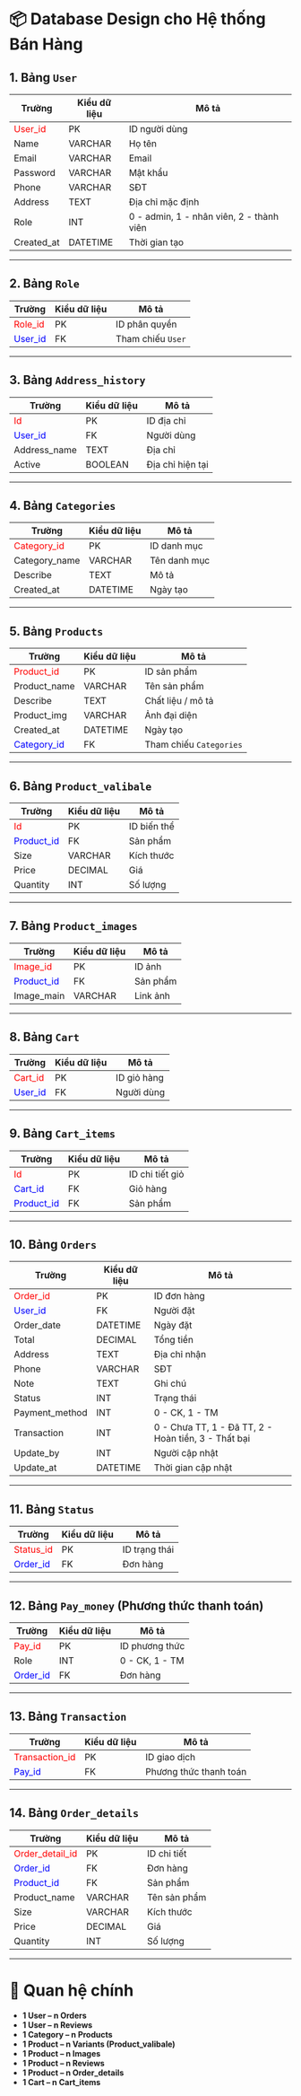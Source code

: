 # 📦 Database Design cho Hệ thống Bán Hàng

## 1. Bảng `User`
| Trường       | Kiểu dữ liệu | Mô tả |
|--------------|--------------|-------|
| <span style="color:red">User_id</span>      | PK           | ID người dùng |
| Name         | VARCHAR      | Họ tên |
| Email        | VARCHAR      | Email |
| Password     | VARCHAR      | Mật khẩu |
| Phone        | VARCHAR      | SĐT |
| Address      | TEXT         | Địa chỉ mặc định |
| Role         | INT          | 0 - admin, 1 - nhân viên, 2 - thành viên |
| Created_at   | DATETIME     | Thời gian tạo |

---

## 2. Bảng `Role`
| Trường   | Kiểu dữ liệu | Mô tả |
|----------|--------------|-------|
| <span style="color:red">Role_id</span>  | PK           | ID phân quyền |
| <span style="color:blue">User_id</span>  | FK           | Tham chiếu `User` |

---

## 3. Bảng `Address_history`
| Trường       | Kiểu dữ liệu | Mô tả |
|--------------|--------------|-------|
| <span style="color:red">Id</span>           | PK           | ID địa chỉ |
| <span style="color:blue">User_id</span>      | FK           | Người dùng |
| Address_name | TEXT         | Địa chỉ |
| Active       | BOOLEAN      | Địa chỉ hiện tại |

---

## 4. Bảng `Categories`
| Trường        | Kiểu dữ liệu | Mô tả |
|---------------|--------------|-------|
| <span style="color:red">Category_id</span>   | PK           | ID danh mục |
| Category_name | VARCHAR      | Tên danh mục |
| Describe      | TEXT         | Mô tả |
| Created_at    | DATETIME     | Ngày tạo |

---

## 5. Bảng `Products`
| Trường        | Kiểu dữ liệu | Mô tả |
|---------------|--------------|-------|
| <span style="color:red">Product_id</span>    | PK           | ID sản phẩm |
| Product_name  | VARCHAR      | Tên sản phẩm |
| Describe      | TEXT         | Chất liệu / mô tả |
| Product_img   | VARCHAR      | Ảnh đại diện |
| Created_at    | DATETIME     | Ngày tạo |
| <span style="color:blue">Category_id</span>   | FK           | Tham chiếu `Categories` |

---

## 6. Bảng `Product_valibale`
| Trường     | Kiểu dữ liệu | Mô tả |
|------------|--------------|-------|
| <span style="color:red">Id</span>         | PK           | ID biến thể |
| <span style="color:blue">Product_id</span> | FK           | Sản phẩm |
| Size       | VARCHAR      | Kích thước |
| Price      | DECIMAL      | Giá |
| Quantity   | INT          | Số lượng |

---

## 7. Bảng `Product_images`
| Trường     | Kiểu dữ liệu | Mô tả |
|------------|--------------|-------|
| <span style="color:red">Image_id</span>   | PK           | ID ảnh |
| <span style="color:blue">Product_id</span> | FK           | Sản phẩm |
| Image_main | VARCHAR      | Link ảnh |

---

## 8. Bảng `Cart`
| Trường   | Kiểu dữ liệu | Mô tả |
|----------|--------------|-------|
| <span style="color:red">Cart_id</span>  | PK           | ID giỏ hàng |
| <span style="color:blue">User_id</span>  | FK           | Người dùng |

---

## 9. Bảng `Cart_items`
| Trường     | Kiểu dữ liệu | Mô tả |
|------------|--------------|-------|
| <span style="color:red">Id</span>         | PK           | ID chi tiết giỏ |
| <span style="color:blue">Cart_id</span>    | FK           | Giỏ hàng |
| <span style="color:blue">Product_id</span> | FK           | Sản phẩm |

---

## 10. Bảng `Orders`
| Trường          | Kiểu dữ liệu | Mô tả |
|-----------------|--------------|-------|
| <span style="color:red">Order_id</span>        | PK           | ID đơn hàng |
| <span style="color:blue">User_id</span>         | FK           | Người đặt |
| Order_date      | DATETIME     | Ngày đặt |
| Total           | DECIMAL      | Tổng tiền |
| Address         | TEXT         | Địa chỉ nhận |
| Phone           | VARCHAR      | SĐT |
| Note            | TEXT         | Ghi chú |
| Status          | INT          | Trạng thái |
| Payment_method  | INT          | 0 - CK, 1 - TM |
| Transaction     | INT          | 0 - Chưa TT, 1 - Đã TT, 2 - Hoàn tiền, 3 - Thất bại |
| Update_by       | INT          | Người cập nhật |
| Update_at       | DATETIME     | Thời gian cập nhật |

---

## 11. Bảng `Status`
| Trường     | Kiểu dữ liệu | Mô tả |
|------------|--------------|-------|
| <span style="color:red">Status_id</span>  | PK           | ID trạng thái |
| <span style="color:blue">Order_id</span>   | FK           | Đơn hàng |

---

## 12. Bảng `Pay_money` (Phương thức thanh toán)
| Trường   | Kiểu dữ liệu | Mô tả |
|----------|--------------|-------|
| <span style="color:red">Pay_id</span>   | PK           | ID phương thức |
| Role     | INT          | 0 - CK, 1 - TM |
| <span style="color:blue">Order_id</span> | FK           | Đơn hàng |

---

## 13. Bảng `Transaction`
| Trường         | Kiểu dữ liệu | Mô tả |
|----------------|--------------|-------|
| <span style="color:red">Transaction_id</span> | PK           | ID giao dịch |
| <span style="color:blue">Pay_id</span>         | FK           | Phương thức thanh toán |

---

## 14. Bảng `Order_details`
| Trường          | Kiểu dữ liệu | Mô tả |
|-----------------|--------------|-------|
| <span style="color:red">Order_detail_id</span> | PK           | ID chi tiết |
| <span style="color:blue">Order_id</span>        | FK           | Đơn hàng |
| <span style="color:blue">Product_id</span>      | FK           | Sản phẩm |
| Product_name    | VARCHAR      | Tên sản phẩm |
| Size            | VARCHAR      | Kích thước |
| Price           | DECIMAL      | Giá |
| Quantity        | INT          | Số lượng |

---

# 🔗 Quan hệ chính
- **1 User – n Orders**
- **1 User – n Reviews**
- **1 Category – n Products**
- **1 Product – n Variants (Product_valibale)**
- **1 Product – n Images**
- **1 Product – n Reviews**
- **1 Product – n Order_details**
- **1 Cart – n Cart_items**
